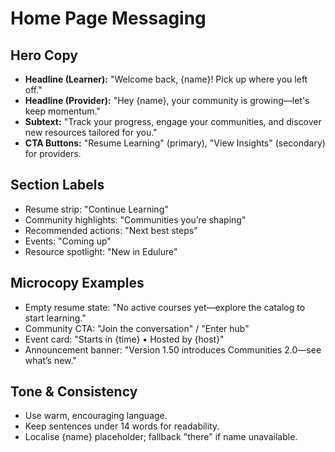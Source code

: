 # Home Page Messaging

## Hero Copy
- **Headline (Learner):** "Welcome back, {name}! Pick up where you left off."
- **Headline (Provider):** "Hey {name}, your community is growing—let's keep momentum."
- **Subtext:** "Track your progress, engage your communities, and discover new resources tailored for you."
- **CTA Buttons:** "Resume Learning" (primary), "View Insights" (secondary) for providers.

## Section Labels
- Resume strip: "Continue Learning"
- Community highlights: "Communities you’re shaping"
- Recommended actions: "Next best steps"
- Events: "Coming up"
- Resource spotlight: "New in Edulure"

## Microcopy Examples
- Empty resume state: "No active courses yet—explore the catalog to start learning."
- Community CTA: "Join the conversation" / "Enter hub"
- Event card: "Starts in {time} • Hosted by {host}"
- Announcement banner: "Version 1.50 introduces Communities 2.0—see what’s new."

## Tone & Consistency
- Use warm, encouraging language.
- Keep sentences under 14 words for readability.
- Localise {name} placeholder; fallback "there" if name unavailable.
